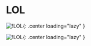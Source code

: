 # LOL

![!LOL](../img/LFSTest/lol.png){: .center loading="lazy" }

![!LOL](../img/LFSTest/wizard.png){: .center loading="lazy" }
